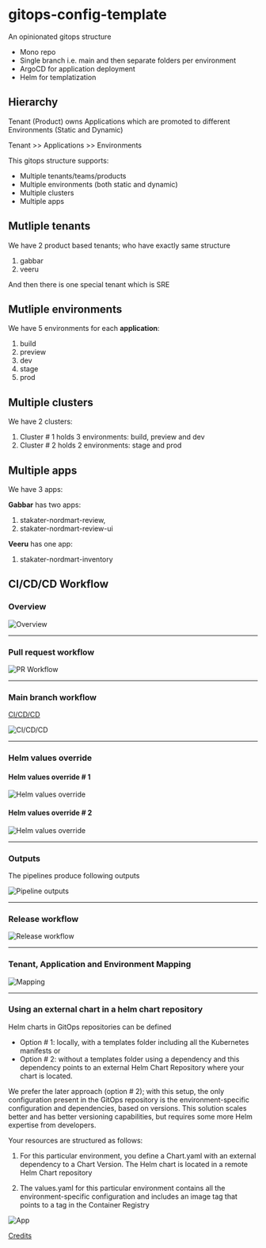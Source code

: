 # gitops-config-template

An opinionated gitops structure

- Mono repo
- Single branch i.e. main and then separate folders per environment
- ArgoCD for application deployment
- Helm for templatization

## Hierarchy

Tenant (Product) owns Applications which are promoted to different Environments (Static and Dynamic)

Tenant >> Applications >> Environments

This gitops structure supports:

- Multiple tenants/teams/products
- Multiple environments (both static and dynamic)
- Multiple clusters
- Multiple apps

## Mutliple tenants

We have 2 product based tenants; who have exactly same structure

1. gabbar
2. veeru

And then there is one special tenant which is SRE

## Mutliple environments

We have 5 environments for each **application**:

1. build
2. preview
3. dev
4. stage
5. prod

## Multiple clusters

We have 2 clusters:

1. Cluster # 1 holds 3 environments: build, preview and dev
2. Cluster # 2  holds 2 environments: stage and prod

## Multiple apps

We have 3 apps:

**Gabbar** has two apps: 

1. stakater-nordmart-review, 
2. stakater-nordmart-review-ui

**Veeru** has one app: 

1. stakater-nordmart-inventory

## CI/CD/CD Workflow

### Overview

![Overview](./docs/images/overview.png)

---

### Pull request workflow

![PR Workflow](./docs/images/pr-workflow.png)

---

### Main branch workflow

[CI/CD/CD](https://www.websequencediagrams.com/?lz=dGl0bGUgQ29udGludW91cyBJbnRlZ3JhdGlvbgoKcGFydGljaXBhbnQgRGV2ZWxvcGVyAAkNQ29kZSBSZXBvAB8NVGVrdG9uADINSW1hZ2UgUmVnaXN0cnkATQ1LOHMgRGV2AGENQXJ0aWZhY3RvAB0PR2l0T3BzAGASQXJnAHUOSzhzIFFBCgoAgS4JLT4AgSMJOiBnaXQgcHVzaAoAgTcJLT4AgS8GOiB3ZWJob29rCm5vdGUgcmlnaHQgb2YAgUwHOiBzZXR1cAoAgVsGAEATbGwAIRducG0gdGVzdAAEG3J1biBidWlsZFxuAAIFIGltYWdlAGMJAII0DjoAgTsFABwHAIEVFmRlcGxveVxuaGVsbSB0ZW1wbGF0ZS4uLgCBNQkAgnIHOiBvYyBhcHBseSAtZgoAgwcHAFwUAIFMEQA4CXJ1bgBuHWhlYWx0aABnEkdFVCAvABYHAIJaFnRhZy1yZWxlYXMAggAKAIM-C2FkZCB0YWcAgxYXaW0AMwoAgQEYbG0ATxEAhHILOiBwdWJsaXNoACUFIGNoYXIAgysYZ2l0b3BzAIQSCQCFHws6IHVwZGF0ZSBRQSBmb2xkZXIKQXJnbwAVDwCEOAkAFgYAhTsGOiBzeW5jCg&s=default#)

![CI/CD/CD](./docs/images/ci-cd-cd-v1.png)

---

### Helm values override

#### Helm values override # 1

![Helm values override](./docs/images/helm-values-override.png)

#### Helm values override # 2

![Helm values override](./docs/images/helm-values-override-2.png)

---

### Outputs

The pipelines produce following outputs

![Pipeline outputs](./docs/images/outputs.png)

---

### Release workflow

![Release workflow](./docs/images/release-workflow.png)

---

### Tenant, Application and Environment Mapping

![Mapping](./docs/images/model-stk.jpg)

---

### Using an external chart in a helm chart repository

Helm charts in GitOps repositories can be defined

- Option # 1: locally, with a templates folder including all the Kubernetes manifests or 
- Option # 2: without a templates folder using a dependency and this dependency points to an external Helm Chart Repository where your chart is located.

We prefer the later approach (option # 2); with this setup, the only configuration present in the GitOps repository is the environment-specific configuration and dependencies, based on versions. This solution scales better and has better versioning capabilities, but requires some more Helm expertise from developers.

Your resources are structured as follows:

1. For this particular environment, you define a Chart.yaml with an external dependency to a Chart Version. The Helm chart is located in a remote Helm Chart repository

2. The values.yaml for this particular environment contains all the environment-specific configuration and includes an image tag that points to a tag in the Container Registry

![App ](./docs/images/external-chart.png)

[Credits](https://www.pionative.com/post/how-to-manage-gitops-environments-at-scale-a-technical-guide)